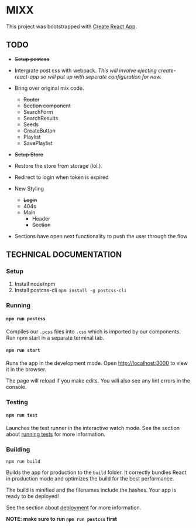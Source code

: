 # MIXX

This project was bootstrapped with [Create React App](https://github.com/facebookincubator/create-react-app).

## TODO
- ~~Setup postcss~~
- Intergrate post css with webpack.
    *This will involve ejecting create-react-app so will put up with seperate configuration for now.*
- Bring over original mix code.
    - ~~Router~~
    - ~~Section component~~
    - SearchForm
    - SearchResults
    - Seeds
    - CreateButton
    - Playlist
    - SavePlaylist
- ~~Setup Store~~
- Restore the store from storage (lol.).
- Redirect to login when token is expired
- New Styling
    - ~~Login~~
    - 404s
    - Main
        - Header
        - ~~Section~~

- Sections have open next functionality to push the user through the flow

## TECHNICAL DOCUMENTATION

### Setup

1. Install node/npm
2. Install postcss-cli
   `npm install -g postcss-cli`

### Running
#### `npm run postcss`

Compiles our `.pcss` files into `.css` which is imported by our components.
Run npm start in a separate terminal tab.

#### `npm run start`

Runs the app in the development mode.
Open [http://localhost:3000](http://localhost:3000) to view it in the browser.

The page will reload if you make edits.
You will also see any lint errors in the console.

### Testing
#### `npm run test`

Launches the test runner in the interactive watch mode.
See the section about [running tests](README_CREATE_REACT_APP.md/#running-tests) for more information.


### Building
`npm run build`

Builds the app for production to the `build` folder.
It correctly bundles React in production mode and optimizes the build for the best performance.

The build is minified and the filenames include the hashes.
Your app is ready to be deployed!

See the section about [deployment](README_CREATE_REACT_APP.md/#deployment) for more information.

**NOTE: make sure to run `npm run postcss` first**

